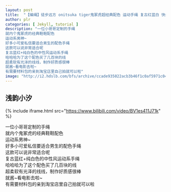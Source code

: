```yaml
---
layout: post
title:  "【编绳】徒步远方 onitsuka tiger鬼冢虎超经典配色 运动手绳 复古红蓝白 快给你的男神编一条~"
author: plr
categories: [ Jekyll, tutorial ]
description: "一位小哥哥定制的手绳
就内个鬼冢虎的经典鞋鞋配色
运动系男神~
好多小可爱私信要适合男生的配色手绳
这款可以说非常适合呢
复古蓝红+纯白色的中性风运动系手绳
哈哈哈为了这个配色买了几百块的线
超柔软有光泽的线线，制作好质感很棒
就酱~看电影去啦~
有需要材料包的亲到淘宝店里自己拍就可以啦"
image: "http://i2.hdslb.com/bfs/archive/ccade935022acb3b46f1c0af5971c04f55580b63.jpg"
---
```

## 浅韵小汐

{% include iframe.html src="https://www.bilibili.com/video/BV1es411J71k" %}

一位小哥哥定制的手绳<br>就内个鬼冢虎的经典鞋鞋配色<br>运动系男神~<br>好多小可爱私信要适合男生的配色手绳<br>这款可以说非常适合呢<br>复古蓝红+纯白色的中性风运动系手绳<br>哈哈哈为了这个配色买了几百块的线<br>超柔软有光泽的线线，制作好质感很棒<br>就酱~看电影去啦~<br>有需要材料包的亲到淘宝店里自己拍就可以啦

